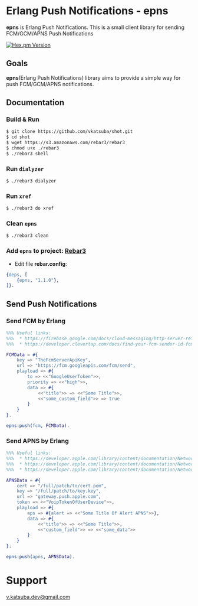 # Erlang Push Notifications - epns
**epns** is Erlang Push Notifications. This is a small client library for sending FCM/GCM/APNS Push Notifications

[![Hex.pm Version](https://img.shields.io/hexpm/v/epns.svg?style=flat)](https://hex.pm/packages/epns)

## Goals
**epns**(Erlang Push Notifications) library aims to provide a simple way for push FCM/GCM/APNS notifications.

## Documentation
### Build & Run
```sh
$ git clone https://github.com/vkatsuba/shot.git
$ cd shot
$ wget https://s3.amazonaws.com/rebar3/rebar3
$ chmod u+x ./rebar3
$ ./rebar3 shell
```
### Run `dialyzer`
```sh
$ ./rebar3 dialyzer
```
### Run `xref`
```sh
$ ./rebar3 do xref
```
### Clean `epns`
```sh
$ ./rebar3 clean
```
### Add `epns` to project: [Rebar3](https://www.rebar3.org/)
* Edit file **rebar.config**:
```erlang
{deps, [
    {epns, "1.1.0"},
]}.
```

## Send Push Notifications
### Send FCM by Erlang
```erlang
%%% Useful links:
%%%  * https://firebase.google.com/docs/cloud-messaging/http-server-ref
%%%  * https://developer.clevertap.com/docs/find-your-fcm-sender-id-fcm-server-api-key

FCMData = #{
    key => "TheFcmServerApiKey",
    url => "https://fcm.googleapis.com/fcm/send",
    playload => #{
        to => <<"GoogleUserToken">>,
        priority => <<"high">>,
        data => #{
            <<"title">> => <<"Some Title">>,
            <<"some_custom_field">> => true
        }
    }
}.

epns:push(fcm, FCMData).
```
### Send APNS by Erlang
```erlang
%%% Useful links:
%%%  * https://developer.apple.com/library/content/documentation/NetworkingInternet/Conceptual/RemoteNotificationsPG/CreatingtheNotificationPayload.html
%%%  * https://developer.apple.com/library/content/documentation/NetworkingInternet/Conceptual/RemoteNotificationsPG/BinaryProviderAPI.html
%%%  * https://developer.apple.com/library/content/documentation/NetworkingInternet/Conceptual/RemoteNotificationsPG/LegacyNotificationFormat.html

APNSData = #{
    cert => "/full/patch/to/cert.pem",
    key => "/full/patch/to/key.key",
    url => "gateway.push.apple.com",
    token => <<"VoipTokenOfUserDevice">>,
    playload => #{
        aps => #{alert => <<"Some Title Of Alert APNS">>},
        data => #{
            <<"title">> => <<"Some Title">>,
            <<"custom_field">> => <<"some_data">>
        }
    }
}.

epns:push(apns, APNSData).
```

# Support
v.katsuba.dev@gmail.com
